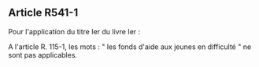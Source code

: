 ## Article R541-1

Pour l'application du titre Ier du livre Ier :

A l'article R. 115-1, les mots : " les fonds d'aide aux jeunes en difficulté " ne sont pas applicables.

